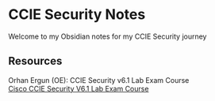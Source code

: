# CCIE Security Notes
Welcome to my Obsidian notes for my CCIE Security journey

## Resources  

Orhan Ergun (OE): CCIE Security v6.1 Lab Exam Course  
[Cisco CCIE Security V6.1 Lab Exam Course](https://orhanergun.net/lesson/cisco-ccie-security-v6-1-lab-exam-course/308)
